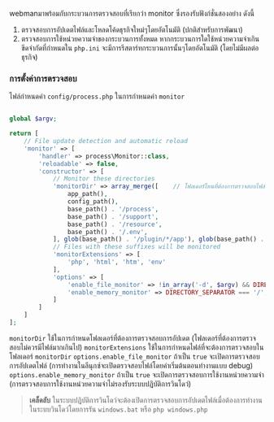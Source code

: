 webmanมาพร้อมกับกระบวนการตรวจสอบที่เรียกว่า monitor ซึ่งรองรับฟังก์ชั่นสองอย่าง ดังนี้
1. ตรวจสอบการอัปเดตไฟล์และโหลดโค้ดธุรกิจใหม่ๆโดยอัตโนมัติ (ปกติสำหรับการพัฒนา)
2. ตรวจสอบการใช้หน่วยความจำของกระบวนการทั้งหมด หากกระบวนการใดใช้หน่วยความจำเกินขีดจำกัดที่กำหนดใน `php.ini` จะมีการรีสตาร์ทกระบวนการนั้นๆโดยอัตโนมัติ (โดยไม่มีผลต่อธุรกิจ)

### การตั้งค่าการตรวจสอบ 
ไฟล์กำหนดค่า `config/process.php` ในการกำหนดค่า `monitor`
```php

global $argv;

return [
    // File update detection and automatic reload
    'monitor' => [
        'handler' => process\Monitor::class,
        'reloadable' => false,
        'constructor' => [
            // Monitor these directories
            'monitorDir' => array_merge([    // โฟลเดอร์ไหนที่ต้องการตรวจสอบไฟล์
                app_path(),
                config_path(),
                base_path() . '/process',
                base_path() . '/support',
                base_path() . '/resource',
                base_path() . '/.env',
            ], glob(base_path() . '/plugin/*/app'), glob(base_path() . '/plugin/*/config'), glob(base_path() . '/plugin/*/api')),
            // Files with these suffixes will be monitored
            'monitorExtensions' => [
                'php', 'html', 'htm', 'env'
            ],
            'options' => [
                'enable_file_monitor' => !in_array('-d', $argv) && DIRECTORY_SEPARATOR === '/', // เปิดการตรวจสอบไฟล์หรือไม่
                'enable_memory_monitor' => DIRECTORY_SEPARATOR === '/',                      // เปิดการตรวจสอบการใช้หน่วยความจำหรือไม่
            ]
        ]
    ]
];
```
`monitorDir` ใช้ในการกำหนดโฟลเดอร์ที่ต้องการตรวจสอบการอัปเดต (โฟลเดอร์ที่ต้องการตรวจสอบไม่ควรมีไฟล์มากเกินไป)
`monitorExtensions` ใช้ในการกำหนดไฟล์ที่จะต้องการตรวจสอบในโฟลเดอร์ `monitorDir`
`options.enable_file_monitor` ถ้าเป็น `true` จะเปิดการตรวจสอบการอัปเดตไฟล์ (การทำงานในลีนุกซ์จะเปิดตรวจสอบไฟล์โดยค่าเริ่มต้นตอนทำงานแบบ debug)
`options.enable_memory_monitor` ถ้าเป็น `true` จะเปิดการตรวจสอบการใช้งานหน่วยความจำ (การตรวจสอบการใช้งานหน่วยความจำไม่รองรับระบบปฎิบัติการวินโดว์)

> **เคล็ดลับ**
> ในระบบปฎิบัติการวินโดว์จะต้องเปิดการตรวจสอบการอัปเดตไฟล์เมื่อต้องการทำงานในระบบวินโดว์โดยการรัน `windows.bat` หรือ `php windows.php` 
